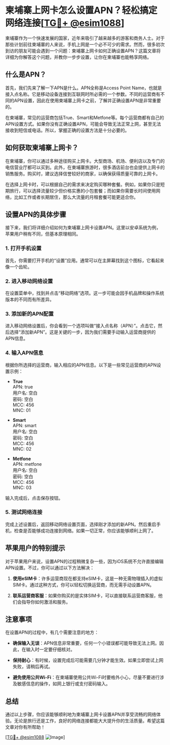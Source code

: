 # 柬埔寨上网卡怎么设置APN？轻松搞定网络连接[[TG💪+ @esim1088](https://t.me/s/esim1088)]

柬埔寨作为一个快速发展的国家，近年来吸引了越来越多的游客和商务人士。对于那些计划前往柬埔寨的人来说，手机上网是一个必不可少的需求。然而，很多初次到访的朋友可能会遇到一个问题：柬埔寨上网卡如何正确设置APN？这篇文章将详细为你解答这个问题，并教你一步步设置，让你在柬埔寨也能畅享网络。

## 什么是APN？

首先，我们先来了解一下APN是什么。APN全称是Access Point Name，也就是接入点名称。它是移动设备连接到互联网时所必需的一个参数。不同的运营商有不同的APN设置，因此在使用柬埔寨上网卡之前，了解并正确设置APN是非常重要的。

在柬埔寨，常见的运营商包括True、Smart和Metfone等。每个运营商都有自己的APN设置方式。如果你没有正确设置APN，可能会导致无法正常上网，甚至无法接收到短信或电话。所以，掌握正确的设置方法是十分必要的。

## 如何获取柬埔寨上网卡？

在柬埔寨，你可以通过多种途径购买上网卡。大型商场、机场、便利店以及专门的电信营业厅都可以买到。此外，在柬埔寨旅游时，很多酒店前台也会提供上网卡的销售服务。购买时，建议选择信誉较好的商家，以确保获得质量可靠的上网卡。

在选择上网卡时，可以根据自己的需求来决定购买哪种套餐。例如，如果你只是短期旅行，可以选择流量较少但价格实惠的小包套餐；而如果你需要长时间使用网络，比如工作或者长期居住，那么大流量的月租套餐可能更适合你。

## 设置APN的具体步骤

接下来，我们将详细介绍如何为柬埔寨上网卡设置APN。这里以安卓系统为例，苹果用户稍有不同，但基本原理相同。

### 1. 打开手机设置

首先，你需要打开手机的“设置”应用。通常可以在主屏幕找到这个图标，它看起来像一个齿轮。

### 2. 进入移动网络设置

在设置菜单中，找到并点击“移动网络”选项。这一步可能会因手机品牌和操作系统版本的不同而有所差异。

### 3. 添加新的APN配置

进入移动网络设置后，你会看到一个选项叫做“接入点名称（APN）”。点击它，然后选择“添加新APN”。这是关键的一步，因为我们需要手动输入运营商提供的APN信息。

### 4. 输入APN信息

根据你所选择的运营商，输入相应的APN信息。以下是一些常见运营商的APN设置示例：

- **True**  
  APN: true  
  用户名: 空白  
  密码: 空白  
  MCC: 456  
  MNC: 01  

- **Smart**  
  APN: smart  
  用户名: 空白  
  密码: 空白  
  MCC: 456  
  MNC: 02  

- **Metfone**  
  APN: metfone  
  用户名: 空白  
  密码: 空白  
  MCC: 456  
  MNC: 03  

输入完成后，点击保存按钮。

### 5. 测试网络连接

完成上述设置后，返回移动网络设置页面，选择刚才添加的新APN。然后重启手机，检查是否能够成功连接到网络。如果一切正常，你应该能够顺利上网了。

## 苹果用户的特别提示

对于苹果用户来说，设置APN的过程稍微复杂一些，因为iOS系统不允许直接编辑APN设置。不过，你可以通过以下方法解决：

1. **使用eSIM卡**：许多运营商现在都支持eSIM卡，这是一种无需物理插入的虚拟SIM卡。通过这种方式，你可以轻松切换运营商，而无需手动设置APN。
   
2. **联系运营商客服**：如果你购买的是实体SIM卡，可以直接联系运营商客服，他们会指导你如何激活和服务。

## 注意事项

在设置APN的过程中，有几个需要注意的地方：

- **确保输入无误**：APN信息非常重要，任何一个小错误都可能导致无法上网。因此，在输入时一定要仔细核对。
  
- **保持耐心**：有时候，设置完成后可能需要几分钟才能生效。如果立即尝试上网失败，请稍后再试。

- **避免使用公共Wi-Fi**：在柬埔寨使用公共Wi-Fi时要格外小心，尽量不要进行涉及敏感信息的操作，如网上银行或支付密码输入。

## 总结

通过以上步骤，你应该能够顺利地为柬埔寨上网卡设置APN并享受流畅的网络体验。无论是旅行还是工作，良好的网络连接都能大大提升你的生活质量。希望这篇文章对你有所帮助！

[[TG💪+ @esim1088](https://t.me/s/esim1088) ![Image](https://i.postimg.cc/4NQfJmqS/Snipaste-2025-05-13-00-14-12.png)]